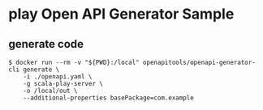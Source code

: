 # play Open API Generator Sample

## generate code

```
$ docker run --rm -v "${PWD}:/local" openapitools/openapi-generator-cli generate \
    -i ./openapi.yaml \
    -g scala-play-server \
    -o /local/out \
    --additional-properties basePackage=com.example
```